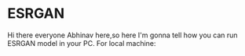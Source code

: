 # ESRGAN
Hi there everyone Abhinav here,so here I'm gonna tell how you can run ESRGAN model in your PC.
For local machine:
